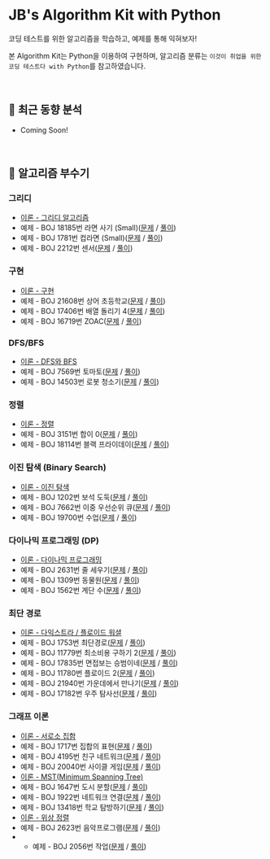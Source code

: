 # JB's Algorithm Kit with Python

코딩 테스트를 위한 알고리즘을 학습하고, 예제를 통해 익혀보자!

본 Algorithm Kit는 Python을 이용하여 구현하며, 알고리즘 분류는 `이것이 취업을 위한 코딩 테스트다 with Python`를 참고하였습니다.

</br>

## 🧐 최근 동향 분석

- Coming Soon!

</br>

## 🔨 알고리즘 부수기

### 그리디

- [이론 - 그리디 알고리즘](./greedy/README.md)
- 예제 - BOJ 18185번 라면 사기 (Small)([문제](https://www.acmicpc.net/problem/18185) / [풀이](./greedy/boj-18185-ramen.py))
- 예제 - BOJ 1781번 컵라면 (Small)([문제](https://www.acmicpc.net/problem/1781) / [풀이](./greedy/boj-1781-cup_ramen.py))
- 예제 - BOJ 2212번 센서([문제](https://www.acmicpc.net/problem/2212) / [풀이](./greedy/boj-2212-sensor.py))

### 구현

- [이론 - 구현](./implementation/README.md)
- 예제 - BOJ 21608번 상어 초등학교([문제](https://www.acmicpc.net/problem/21608) / [풀이](./implementation/boj-21608-shark.py))
- 예제 - BOJ 17406번 배열 돌리기 4([문제](https://www.acmicpc.net/problem/17406) / [풀이](./implementation/boj-17406-rotate_array.py))
- 예제 - BOJ 16719번 ZOAC([문제](https://www.acmicpc.net/problem/16719) / [풀이](./implementation/boj-16719-zoac.py))

### DFS/BFS

- [이론 - DFS와 BFS](./dfs_bfs/README.md)
- 예제 - BOJ 7569번 토마토([문제](https://www.acmicpc.net/problem/7569) / [풀이](./dfs_bfs/boj-7569-tomato.py))
- 예제 - BOJ 14503번 로봇 청소기([문제](https://www.acmicpc.net/problem/14503) / [풀이](./dfs_bfs/boj-14503-robot.py))

### 정렬

- [이론 - 정렬](./sort/README.md)
- 예제 - BOJ 3151번 합이 0([문제](https://www.acmicpc.net/problem/3151) / [풀이](./sort/boj-3151-sum_0.py))
- 예제 - BOJ 18114번 블랙 프라이데이([문제](https://www.acmicpc.net/problem/18114) / [풀이](./sort/boj-18114-black_friday.py))

### 이진 탐색 (Binary Search)

- [이론 - 이진 탐색](./binary_search/README.md)
- 예제 - BOJ 1202번 보석 도둑([문제](https://www.acmicpc.net/problem/1202) / [풀이](./binary_search/BOJ-1202-thief.py))
- 예제 - BOJ 7662번 이중 우선순위 큐([문제](https://www.acmicpc.net/problem/7662) / [풀이](./binary_search/BOJ-7662-double_pq.py))
- 예제 - BOJ 19700번 수업([문제](https://www.acmicpc.net/problem/19700) / [풀이](./binary_search/BOJ-19700-class.py))

### 다이나믹 프로그래밍 (DP)

- [이론 - 다이나믹 프로그래밍](./dynamic_programming/README.md)
- 예제 - BOJ 2631번 줄 세우기([문제](https://www.acmicpc.net/problem/2631) / [풀이](./dynamic_programming/boj-2631-line_up.py))
- 예제 - BOJ 1309번 동물원([문제](https://www.acmicpc.net/problem/1309) / [풀이](./dynamic_programming/boj-1309-zoo.py))
- 예제 - BOJ 1562번 계단 수([문제](https://www.acmicpc.net/problem/1562) / [풀이](./dynamic_programming/boj-1562-stair_number.py))

### 최단 경로

- [이론 - 다익스트라 / 플로이드 워셜](./shortest_path/README.md)
- 예제 - BOJ 1753번 최단경로([문제](https://www.acmicpc.net/problem/1753) / [풀이](./shortest_path/boj-1753-shortest_path.py))
- 예제 - BOJ 11779번 최소비용 구하기 2([문제](https://www.acmicpc.net/problem/11779) / [풀이](./shortest_path/boj-11779-min_cost_2.py))
- 예제 - BOJ 17835번 면접보는 승범이네([문제](https://www.acmicpc.net/problem/17835) / [풀이](./shortest_path/boj-17835-interview.py))
- 예제 - BOJ 11780번 플로이드 2([문제](https://www.acmicpc.net/problem/11780) / [풀이](./shortest_path/boj-11780-floyd_2.py))
- 예제 - BOJ 21940번 가운데에서 만나기([문제](https://www.acmicpc.net/problem/21940) / [풀이](./shortest_path/boj-21940-middle.py))
- 예제 - BOJ 17182번 우주 탐사선([문제](https://www.acmicpc.net/problem/17182) / [풀이](./shortest_path/boj-17182-rocket.py))


### 그래프 이론

- [이론 - 서로소 집함](./disjoint_set/README.md)
- 예제 - BOJ 1717번 집합의 표현([문제](https://www.acmicpc.net/problem/1717) / [풀이](./disjoint_set/boj-1717-set_expression.py))
- 예제 - BOJ 4195번 친구 네트워크([문제](https://www.acmicpc.net/problem/4195) / [풀이](./disjoint_set/boj-4195-friend_network.py))
- 예제 - BOJ 20040번 사이클 게임([문제](https://www.acmicpc.net/problem/20040) / [풀이](./disjoint_set/boj-20040-cycle_game.py))
- [이론 - MST(Minimum Spanning Tree)](./mst/README.md)
- 예제 - BOJ 1647번 도시 분할([문제](https://www.acmicpc.net/problem/1647) / [풀이](./mst/boj-1647-split_city.py))
- 예제 - BOJ 1922번 네트워크 연결([문제](https://www.acmicpc.net/problem/1922) / [풀이](./mst/boj-1922-network_connection.py))
- 예제 - BOJ 13418번 학교 탐방하기([문제](https://www.acmicpc.net/problem/13418) / [풀이](./mst/boj-13418-traverse_school.py))
- [이론 - 위상 정렬](./topological_sort/README.md)
- 예제 - BOJ 2623번 음악프로그램([문제](https://www.acmicpc.net/problem/2623) / [풀이](./topological_sort/boj-2623-music_program.py))
- - 예제 - BOJ 2056번 작업([문제](https://www.acmicpc.net/problem/2056) / [풀이](./topological_sort/boj-2056-task.py))